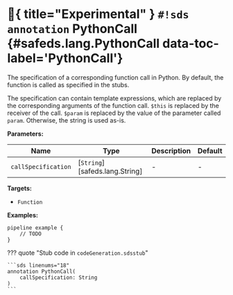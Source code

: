 # :test_tube:{ title="Experimental" } `#!sds annotation` PythonCall {#safeds.lang.PythonCall data-toc-label='PythonCall'}

The specification of a corresponding function call in Python. By default, the function is called as specified in the
stubs.

The specification can contain template expressions, which are replaced by the corresponding arguments of the function
call. `$this` is replaced by the receiver of the call. `$param` is replaced by the value of the parameter called
`param`. Otherwise, the string is used as-is.

**Parameters:**

| Name | Type | Description | Default |
|------|------|-------------|---------|
| `callSpecification` | [`String`][safeds.lang.String] | - | - |

**Targets:**

- `Function`

**Examples:**

```sds
pipeline example {
    // TODO
}
```

??? quote "Stub code in `codeGeneration.sdsstub`"

    ```sds linenums="18"
    annotation PythonCall(
        callSpecification: String
    )
    ```

